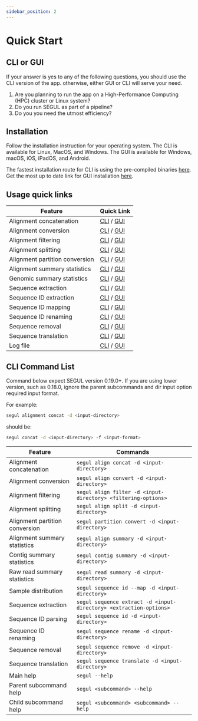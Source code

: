 ```yaml
---
sidebar_position: 2
---
```


# Quick Start

## CLI or GUI

If your answer is yes to any of the following questions, you should use the CLI version of the app. otherwise, either GUI or CLI will serve your need.

1. Are you planning to run the app on a High-Performance Computing (HPC) cluster or Linux system?
2. Do you run SEGUL as part of a pipeline?
3. Do you you need the utmost efficiency?

## Installation

Follow the installation instruction for your operating system. The CLI is available for Linux, MacOS, and Windows. The GUI is available for Windows, macOS, iOS, iPadOS, and Android.

The fastest installation route for CLI is using the pre-compiled binaries [here](./installation/install_binary). Get the most up to date link for GUI installation [here](./installation/install_gui).

## Usage quick links

| Feature                        | Quick Link                                                  |
| ------------------------------ | ----------------------------------------------------------- |
| Alignment concatenation        | [CLI](./cli-usage/concat) / [GUI](./gui-usage/concat)       |
| Alignment conversion           | [CLI](./cli-usage/convert) / [GUI](./gui-usage/convert)     |
| Alignment filtering            | [CLI](./cli-usage/filter) / [GUI](./gui-usage/filter)       |
| Alignment splitting            | [CLI](./cli-usage/split) / [GUI](./gui-usage/split)         |
| Alignment partition conversion | [CLI](./cli-usage/partition) / [GUI](./gui-usage/partition) |
| Alignment summary statistics   | [CLI](./cli-usage/summary) / [GUI](./gui-usage/summary)     |
| Genomic summary statistics     | [CLI](./cli-usage/genomic) / [GUI](./gui-usage/genomic)     |
| Sequence extraction            | [CLI](./cli-usage/extract) / [GUI](./gui-usage/extract)     |
| Sequence ID extraction         | [CLI](./cli-usage/id) / [GUI](./gui-usage/id)               |
| Sequence ID mapping            | [CLI](./cli-usage/map.md) / [GUI](./gui-usage/id)           |
| Sequence ID renaming           | [CLI](./cli-usage/rename) / [GUI](./gui-usage/rename)       |
| Sequence removal               | [CLI](./cli-usage/remove) / [GUI](./gui-usage/remove)       |
| Sequence translation           | [CLI](./cli-usage/translate) / [GUI](./gui-usage/translate) |
| Log file                       | [CLI](./cli-usage/log) / [GUI](./gui-usage/log)             |

## CLI Command List

Command below expect SEGUL version 0.19.0+. If you are using lower version, such as 0.18.0, ignore the parent subcommands and dir input option required input format.

For example:

```bash
segul alignment concat -d <input-directory>
```

should be:

```bash
segul concat -d <input-directory> -f <input-format>
```

| Feature                        | Commands                                                           |
| ------------------------------ | ------------------------------------------------------------------ |
| Alignment concatenation        | `segul align concat -d <input-directory>`                          |
| Alignment conversion           | `segul align convert -d <input-directory>`                         |
| Alignment filtering            | `segul align filter -d <input-directory> <filtering-options>`      |
| Alignment splitting            | `segul align split -d <input-directory>`                           |
| Alignment partition conversion | `segul partition convert -d <input-directory>`                     |
| Alignment summary statistics   | `segul align summary -d <input-directory>`                         |
| Contig summary statistics      | `segul contig summary -d <input-directory>`                        |
| Raw read summary statistics    | `segul read summary -d <input-directory>`                          |
| Sample distribution            | `segul sequence id --map -d <input-directory>`                     |
| Sequence extraction            | `segul sequence extract -d <input-directory> <extraction-options>` |
| Sequence ID parsing            | `segul sequence id -d <input-directory>`                           |
| Sequence ID renaming           | `segul sequence rename -d <input-directory>`                       |
| Sequence removal               | `segul sequence remove -d <input-directory>`                       |
| Sequence translation           | `segul sequence translate -d <input-directory>`                    |
| Main help                      | `segul --help`                                                     |
| Parent subcommand help         | `segul <subcommand> --help`                                        |
| Child subcommand help          | `segul <subcommand> <subcommand> --help`                           |
